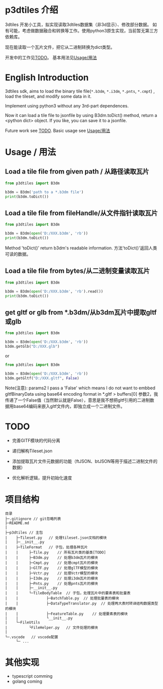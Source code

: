 # p3dtiles 介绍
3dtiles 开发小工具，拟实现读取3dtiles数据集（非3d显示）、修改部分数据。
如有可能，考虑做数据融合和转换等工作。使用python3原生实现，当前暂无第三方依赖库。

现在能读取一个瓦片文件，把它从二进制转换为dict类型。

开发中的工作见[TODO](#TODO)。
基本用法见[Usage/用法](#usage)

# English Introduction

3dtiles sdk, aims to load the binary tile file(`*.b3dm`, `*.i3dm`, `*.pnts`, `*.cmpt`) , load the tileset, and modify some data in it. 

Implement using python3 without any 3rd-part dependences.

Now it can load a tile file to jsonfile by using B3dm.toDict() method, return a \<python dict\> object. If you like, you can save it to a jsonfile.

Future work see [TODO](#TODO).
Basic usage see [Usage/用法](#Usage/用法)

<h1 id="usage"> Usage / 用法 </h1>

## Load a tile file from given path / 从路径读取瓦片

``` python
from p3dtiles import B3dm

b3dm = B3dm('path to a *.b3dm file')
print(b3dm.toDict())
```

## Load a tile file from fileHandle/从文件指针读取瓦片

``` python
from p3dtiles import B3dm

b3dm = B3dm(open('D:/XXX.b3dm', 'rb'))
print(b3dm.toDict()) 
```
Method 'toDict()' return b3dm's readable information.
方法'toDict()'返回人类可读的数据。

## Load a tile file from bytes/从二进制变量读取瓦片
``` python
from p3dtiles import B3dm

b3dm = B3dm(open('D:/XXX.b3dm', 'rb').read())
print(b3dm.toDict()) 
```

## get gltf or glb from *.b3dm/从b3dm瓦片中提取gltf或glb
``` python
from p3dtiles import B3dm

b3dm = B3dm(open('D:/XXX.b3dm', 'rb'))
b3dm.getGlb("D:/XXX.glb")
```
or
``` python
from p3dtiles import B3dm

b3dm = B3dm(open('D:/XXX.b3dm', 'rb'))
b3dm.getGltf("D:/XXX.gltf", False)
```

Note(注意): 
params2 I pass a 'False' which means I do not want to embbed gltfBinaryData using base64 encoding format in *.gltf > buffers\[0\]
参数2，我传递了一个False值（当然默认就是False），意思是我不想把gltf引用的二进制数据用base64编码来嵌入gltf文件内，即独立成一个二进制文件。

# TODO

- 完善GlTF模块的代码分离

- 递归解构Tileset.json

- 添加提取瓦片文件元数据的功能（ftJSON、btJSON等用于描述二进制文件的数据）

- 优化解析逻辑，提升初始化速度

# 项目结构

```
目录
├─.gitignore // git忽略列表
├─README.md
|
├─p3dtiles // 主包
|    ├─Tileset.py   // 处理tileset.json文档的模块
|    ├─__init__.py
|    ├─TileFormat   // 子包，处理各种瓦片
|    |     ├─Tile.py    // 所有瓦片类的基类[TODO]
|    |     ├─B3dm.py    // 处理b3dm瓦片的模块
|    |     ├─Cmpt.py    // 处理cmpt瓦片的模块
|    |     ├─GlTF.py    // 处理glTF模型的模块
|    |     ├─Vctr.py    // 处理Vctr模型的模块
|    |     ├─I3dm.py    // 处理i3dm瓦片的模块
|    |     ├─Pnts.py    // 处理pnts瓦片的模块
|    |     ├─__init__.py
|    |     └─TileBodyTable  // 子包，处理瓦片中的要素表和批量表
|    |             ├─BatchTable.py  // 处理批量表的模块
|    |             ├─DataTypeTranslator.py  // 处理两大表时转译结构数据类型的模块
|    |             ├─FeatureTable.py    // 处理要素表的模块
|    |             └__init__.py
|    └─FileUtils
|          └FileHelper.py   // 文件处理的模块
|
└─.vscode   // vscode配置
     └─ ...
```

# 其他实现

- typescript comming
- golang coming